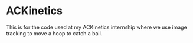 # ACKinetics
This is for the code used at my ACKinetics internship where we use image tracking to move a hoop to catch a ball.
